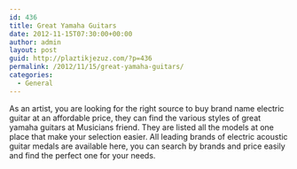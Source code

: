 ```yaml
---
id: 436
title: Great Yamaha Guitars
date: 2012-11-15T07:30:00+00:00
author: admin
layout: post
guid: http://plaztikjezuz.com/?p=436
permalink: /2012/11/15/great-yamaha-guitars/
categories:
  - General
---
```

As an artist, you are looking for the right source to buy brand name electric guitar at an affordable price, they can find the various styles of great yamaha guitars at Musicians friend. They are listed all the models at one place that make your selection easier. All leading brands of electric acoustic guitar medals are available here, you can search by brands and price easily and find the perfect one for your needs.